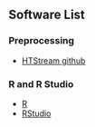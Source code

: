 ## Software List

### Preprocessing

* [HTStream github](https://github.com/ibest/HTStream)


### R and R Studio

* [R](https://www.r-project.org/)
* [RStudio](https://www.rstudio.com/)
